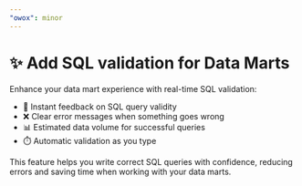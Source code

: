 ```yaml
---
"owox": minor
---
```


# ✨ Add SQL validation for Data Marts

Enhance your data mart experience with real-time SQL validation:

- 🚀 Instant feedback on SQL query validity
- ❌ Clear error messages when something goes wrong
- 📊 Estimated data volume for successful queries
- ⏱️ Automatic validation as you type

This feature helps you write correct SQL queries with confidence, reducing errors and saving time when working with your data marts.
